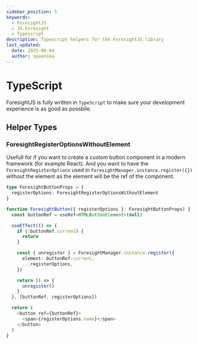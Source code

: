 ```yaml
---
sidebar_position: 5
keywords:
  - ForesightJS
  - JS.Foresight
  - Typescript
description: Typescript helpers for the ForesightJS library
last_updated:
  date: 2025-06-04
  author: spaansba
---
```


# TypeScript

ForesightJS is fully written in `TypeScript` to make sure your development experience is as good as possbile.

## Helper Types

### ForesightRegisterOptionsWithoutElement

Usefull for if you want to create a custom button component in a modern framework (for example React). And you want to have the `ForesightRegisterOptions` used in `ForesightManager.instance.register({})` without the element as the element will be the ref of the component.

```typescript
type ForesightButtonProps = {
  registerOptions: ForesightRegisterOptionsWithoutElement
}

function ForesightButton({ registerOptions }: ForesightButtonProps) {
  const buttonRef = useRef<HTMLButtonElement>(null)

  useEffect(() => {
    if (!buttonRef.current) {
      return
    }

    const { unregister } = ForesightManager.instance.register({
      element: buttonRef.current,
      ...registerOptions,
    })

    return () => {
      unregister()
    }
  }, [buttonRef, registerOptions])

  return (
    <button ref={buttonRef}>
      <span>{registerOptions.name}</span>
    </button>
  )
}
```
